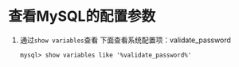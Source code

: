 # 查看MySQL的配置参数
1. 通过`show variables`查看
    下面查看系统配置项：validate_password
    ```
    mysql> show variables like '%validate_password%'
    ```
